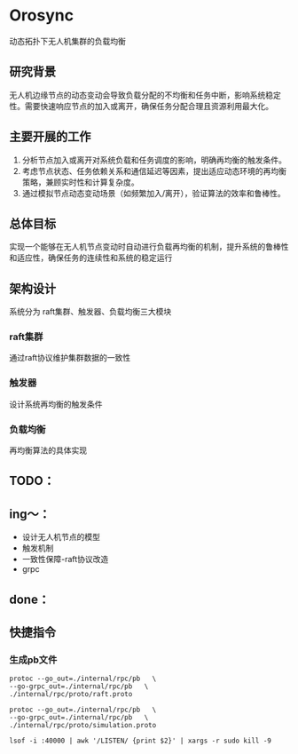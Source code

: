 # Orosync
动态拓扑下无人机集群的负载均衡

## 研究背景
无人机边缘节点的动态变动会导致负载分配的不均衡和任务中断，影响系统稳定性。需要快速响应节点的加入或离开，确保任务分配合理且资源利用最大化。

## 主要开展的工作
1. 分析节点加入或离开对系统负载和任务调度的影响，明确再均衡的触发条件。
2. 考虑节点状态、任务依赖关系和通信延迟等因素，提出适应动态环境的再均衡策略，兼顾实时性和计算复杂度。
3. 通过模拟节点动态变动场景（如频繁加入/离开），验证算法的效率和鲁棒性。

## 总体目标
实现一个能够在无人机节点变动时自动进行负载再均衡的机制，提升系统的鲁棒性和适应性，确保任务的连续性和系统的稳定运行

## 架构设计
系统分为 raft集群、触发器、负载均衡三大模块

### raft集群
通过raft协议维护集群数据的一致性

### 触发器
设计系统再均衡的触发条件

### 负载均衡
再均衡算法的具体实现

## TODO：

## ing～：
- 设计无人机节点的模型
- 触发机制
- 一致性保障-raft协议改造
- grpc

## done：

## 快捷指令
### 生成pb文件
```shell 
protoc --go_out=./internal/rpc/pb   \
--go-grpc_out=./internal/rpc/pb   \
./internal/rpc/proto/raft.proto
```

```shell
protoc --go_out=./internal/rpc/pb   \
--go-grpc_out=./internal/rpc/pb   \
./internal/rpc/proto/simulation.proto
```

```shell
lsof -i :40000 | awk '/LISTEN/ {print $2}' | xargs -r sudo kill -9
```






